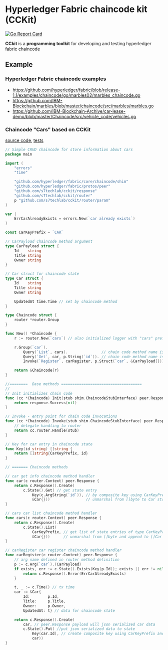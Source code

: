 # Hyperledger Fabric chaincode kit (CCKit)

[![Go Report Card](https://goreportcard.com/badge/github.com/s7techlab/cckit)](https://goreportcard.com/report/github.com/s7techlab/cckit)


**CCkit** is a **programming toolkit** for developing and testing hyperledger fabric chaincode



## Example


### Hyperledger Fabric chaincode examples

* https://github.com/hyperledger/fabric/blob/release-1.1/examples/chaincode/go/marbles02/marbles_chaincode.go
* https://github.com/IBM-Blockchain/marbles/blob/master/chaincode/src/marbles/marbles.go
* https://github.com/IBM-Blockchain-Archive/car-lease-demo/blob/master/Chaincode/src/vehicle_code/vehicles.go


### Chaincode "Cars" based on CCKit

[source code](examples/cars/cars.go),  [tests](examples/cars/cars_test.go)

```go
// Simple CRUD chaincode for store information about cars
package main

import (
	"errors"
	"time"

	"github.com/hyperledger/fabric/core/chaincode/shim"
	"github.com/hyperledger/fabric/protos/peer"
	"github.com/s7techlab/cckit/response"
	"github.com/s7techlab/cckit/router"
	p "github.com/s7techlab/cckit/router/param"
)

var (
	ErrCarAlreadyExists = errors.New(`car already exists`)
)

const CarKeyPrefix = `CAR`

// CarPayload chaincode method argument
type CarPayload struct {
	Id    string
	Title string
	Owner string
}

// Car struct for chaincode state
type Car struct {
	Id    string
	Title string
	Owner string

	UpdatedAt time.Time // set by chaincode method
}

type Chaincode struct {
	router *router.Group
}

func New() *Chaincode {
	r := router.New(`cars`) // also initialized logger with "cars" prefix

	r.Group(`car`).
		Query(`List`, cars).               // chain code method name is carList
		Query(`Get`, car, p.String(`id`)). // chain code method name is carGet
		Invoke(`Register`, carRegister, p.Struct(`car`, &CarPayload{}))

	return &Chaincode{r}
}

//========  Base methods ====================================
//
// Init initializes chain code
func (cc *Chaincode) Init(stub shim.ChaincodeStubInterface) peer.Response {
	return response.Success(nil)
}

// Invoke - entry point for chain code invocations
func (cc *Chaincode) Invoke(stub shim.ChaincodeStubInterface) peer.Response {
	// delegate handling to router
	return cc.router.Handle(stub)
}

// Key for car entry in chaincode state
func Key(id string) []string {
	return []string{CarKeyPrefix, id}
}

// ======= Chaincode methods

// car get info chaincode method handler
func car(c router.Context) peer.Response {
	return c.Response().Create(
		c.State().Get( // get state entry
			Key(c.ArgString(`id`)), // by composite key using CarKeyPrefix and car.Id
			&Car{}))                // unmarshal from []byte to Car struct
}

// cars car list chaincode method handler
func cars(c router.Context) peer.Response {
	return c.Response().Create(
		c.State().List(
			CarKeyPrefix, // get list of state entries of type CarKeyPrefix
			&Car{}))      // unmarshal from []byte and append to []Car slice
}

// carRegister car register chaincode method handler
func carRegister(c router.Context) peer.Response {
	// arg name defined in router method definition
	p := c.Arg(`car`).(CarPayload)
	if exists, err := c.State().Exists(Key(p.Id)); exists || err != nil {
		return c.Response().Error(ErrCarAlreadyExists)
	}

	t, _ := c.Time() // tx time
	car := &Car{
		Id:        p.Id,
		Title:     p.Title,
		Owner:     p.Owner,
		UpdatedAt: t} // data for chaincode state

	return c.Response().Create(
		car, // peer.Response payload will json serialized car data
		c.State().Put( //put json serialized data to state
			Key(car.Id), // create composite key using CarKeyPrefix and car.Id
			car))
}
```